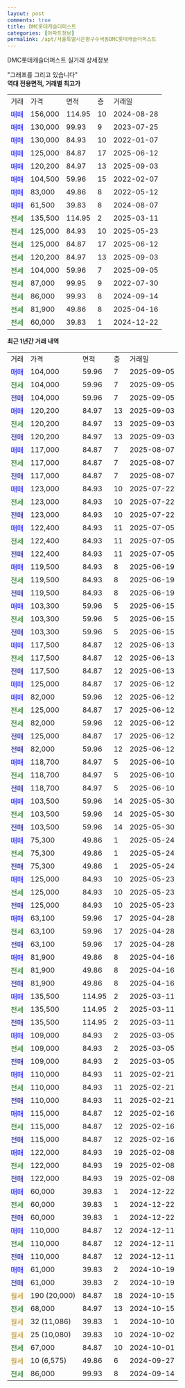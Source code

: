 ```yaml
---
layout: post
comments: true
title: DMC롯데캐슬더퍼스트
categories: [아파트정보]
permalink: /apt/서울특별시은평구수색동DMC롯데캐슬더퍼스트
---
```


DMC롯데캐슬더퍼스트 실거래 상세정보

<script type="text/javascript">
  google.charts.load('current', {'packages':['line', 'corechart']});
  google.charts.setOnLoadCallback(drawChart);

  function drawChart() {
    var data = new google.visualization.DataTable();
    data.addColumn('date', '거래일');
    data.addColumn('number', "매매");
    data.addColumn('number', "전세");
    data.addColumn('number', "전매");

    data.addRows([[new Date(Date.parse("2025-09-05")), 104000, null, null], [new Date(Date.parse("2025-09-05")), null, 104000, null], [new Date(Date.parse("2025-09-05")), null, null, 104000], [new Date(Date.parse("2025-09-03")), 120200, null, null], [new Date(Date.parse("2025-09-03")), null, 120200, null], [new Date(Date.parse("2025-09-03")), null, null, 120200], [new Date(Date.parse("2025-08-07")), 117000, null, null], [new Date(Date.parse("2025-08-07")), null, 117000, null], [new Date(Date.parse("2025-08-07")), null, null, 117000], [new Date(Date.parse("2025-07-22")), 123000, null, null], [new Date(Date.parse("2025-07-22")), null, 123000, null], [new Date(Date.parse("2025-07-22")), null, null, 123000], [new Date(Date.parse("2025-07-05")), 122400, null, null], [new Date(Date.parse("2025-07-05")), null, 122400, null], [new Date(Date.parse("2025-07-05")), null, null, 122400], [new Date(Date.parse("2025-06-19")), 119500, null, null], [new Date(Date.parse("2025-06-19")), null, 119500, null], [new Date(Date.parse("2025-06-19")), null, null, 119500], [new Date(Date.parse("2025-06-15")), 103300, null, null], [new Date(Date.parse("2025-06-15")), null, 103300, null], [new Date(Date.parse("2025-06-15")), null, null, 103300], [new Date(Date.parse("2025-06-13")), 117500, null, null], [new Date(Date.parse("2025-06-13")), null, 117500, null], [new Date(Date.parse("2025-06-13")), null, null, 117500], [new Date(Date.parse("2025-06-12")), 125000, null, null], [new Date(Date.parse("2025-06-12")), 82000, null, null], [new Date(Date.parse("2025-06-12")), null, 125000, null], [new Date(Date.parse("2025-06-12")), null, 82000, null], [new Date(Date.parse("2025-06-12")), null, null, 125000], [new Date(Date.parse("2025-06-12")), null, null, 82000], [new Date(Date.parse("2025-06-10")), 118700, null, null], [new Date(Date.parse("2025-06-10")), null, 118700, null], [new Date(Date.parse("2025-06-10")), null, null, 118700], [new Date(Date.parse("2025-05-30")), 103500, null, null], [new Date(Date.parse("2025-05-30")), null, 103500, null], [new Date(Date.parse("2025-05-30")), null, null, 103500], [new Date(Date.parse("2025-05-24")), 75300, null, null], [new Date(Date.parse("2025-05-24")), null, 75300, null], [new Date(Date.parse("2025-05-24")), null, null, 75300], [new Date(Date.parse("2025-05-23")), 125000, null, null], [new Date(Date.parse("2025-05-23")), null, 125000, null], [new Date(Date.parse("2025-05-23")), null, null, 125000], [new Date(Date.parse("2025-04-28")), 63100, null, null], [new Date(Date.parse("2025-04-28")), null, 63100, null], [new Date(Date.parse("2025-04-28")), null, null, 63100], [new Date(Date.parse("2025-04-16")), 81900, null, null], [new Date(Date.parse("2025-04-16")), null, 81900, null], [new Date(Date.parse("2025-04-16")), null, null, 81900], [new Date(Date.parse("2025-03-11")), 135500, null, null], [new Date(Date.parse("2025-03-11")), null, 135500, null], [new Date(Date.parse("2025-03-11")), null, null, 135500], [new Date(Date.parse("2025-03-05")), 109000, null, null], [new Date(Date.parse("2025-03-05")), null, 109000, null], [new Date(Date.parse("2025-03-05")), null, null, 109000], [new Date(Date.parse("2025-02-21")), 110000, null, null], [new Date(Date.parse("2025-02-21")), null, 110000, null], [new Date(Date.parse("2025-02-21")), null, null, 110000], [new Date(Date.parse("2025-02-16")), 115000, null, null], [new Date(Date.parse("2025-02-16")), null, 115000, null], [new Date(Date.parse("2025-02-16")), null, null, 115000], [new Date(Date.parse("2025-02-08")), 122000, null, null], [new Date(Date.parse("2025-02-08")), null, 122000, null], [new Date(Date.parse("2025-02-08")), null, null, 122000], [new Date(Date.parse("2024-12-22")), 60000, null, null], [new Date(Date.parse("2024-12-22")), null, 60000, null], [new Date(Date.parse("2024-12-22")), null, null, 60000], [new Date(Date.parse("2024-12-11")), 110000, null, null], [new Date(Date.parse("2024-12-11")), null, 110000, null], [new Date(Date.parse("2024-12-11")), null, null, 110000], [new Date(Date.parse("2024-10-19")), 61000, null, null], [new Date(Date.parse("2024-10-19")), null, null, 61000], [new Date(Date.parse("2024-10-15")), null, null, null], [new Date(Date.parse("2024-10-15")), null, 68000, null], [new Date(Date.parse("2024-10-10")), null, null, null], [new Date(Date.parse("2024-10-02")), null, null, null], [new Date(Date.parse("2024-10-01")), null, 67000, null], [new Date(Date.parse("2024-09-27")), null, null, null], [new Date(Date.parse("2024-09-14")), null, 86000, null]]);

    var options = {
      hAxis: {
        format: 'yyyy/MM/dd'
      },    
      lineWidth: 0,
      pointsVisible: true,    
      title: '최근 1년간 유형별 실거래가 분포',
      legend: { position: 'bottom' }
    };

    var formatter = new google.visualization.NumberFormat({pattern:'###,###'} );
    formatter.format(data, 1);
    formatter.format(data, 2);
    
    setTimeout(function() {
        var chart = new google.visualization.LineChart(document.getElementById('columnchart_material'));
        chart.draw(data, (options));
        document.getElementById('loading').style.display = 'none';
    }, 200);
  }
</script>


<div id="loading" style="z-index:20; display: block; margin-left: 0px">"그래프를 그리고 있습니다"</div>
<div id="columnchart_material" style="width: 95%; margin-left: 0px; display: block"></div>
<!-- contents start -->
<b>역대 전용면적, 거래별 최고가</b>
<table class="sortable">
    <tr>
      <td>거래</td>
      <td>가격</td>
      <td>면적</td>
      <td>층</td>
      <td>거래일</td>
    </tr>
        <tr>
          <td><a style="color: blue">매매</a></td>
          <td>156,000</td>
          <td>114.95</td>
          <td>10</td>
          <td>2024-08-28</td>
        </tr>            <tr>
          <td><a style="color: blue">매매</a></td>
          <td>130,000</td>
          <td>99.93</td>
          <td>9</td>
          <td>2023-07-25</td>
        </tr>            <tr>
          <td><a style="color: blue">매매</a></td>
          <td>130,000</td>
          <td>84.93</td>
          <td>10</td>
          <td>2022-01-07</td>
        </tr>            <tr>
          <td><a style="color: blue">매매</a></td>
          <td>125,000</td>
          <td>84.87</td>
          <td>17</td>
          <td>2025-06-12</td>
        </tr>            <tr>
          <td><a style="color: blue">매매</a></td>
          <td>120,200</td>
          <td>84.97</td>
          <td>13</td>
          <td>2025-09-03</td>
        </tr>            <tr>
          <td><a style="color: blue">매매</a></td>
          <td>104,500</td>
          <td>59.96</td>
          <td>15</td>
          <td>2022-02-07</td>
        </tr>            <tr>
          <td><a style="color: blue">매매</a></td>
          <td>83,000</td>
          <td>49.86</td>
          <td>8</td>
          <td>2022-05-12</td>
        </tr>            <tr>
          <td><a style="color: blue">매매</a></td>
          <td>61,500</td>
          <td>39.83</td>
          <td>8</td>
          <td>2024-08-07</td>
        </tr>        
        <tr>
              <td><a style="color: darkgreen">전세</a></td>
              <td>135,500</td>
              <td>114.95</td>
              <td>2</td>
              <td>2025-03-11</td>
            </tr>            <tr>
              <td><a style="color: darkgreen">전세</a></td>
              <td>125,000</td>
              <td>84.93</td>
              <td>10</td>
              <td>2025-05-23</td>
            </tr>            <tr>
              <td><a style="color: darkgreen">전세</a></td>
              <td>125,000</td>
              <td>84.87</td>
              <td>17</td>
              <td>2025-06-12</td>
            </tr>            <tr>
              <td><a style="color: darkgreen">전세</a></td>
              <td>120,200</td>
              <td>84.97</td>
              <td>13</td>
              <td>2025-09-03</td>
            </tr>            <tr>
              <td><a style="color: darkgreen">전세</a></td>
              <td>104,000</td>
              <td>59.96</td>
              <td>7</td>
              <td>2025-09-05</td>
            </tr>            <tr>
              <td><a style="color: darkgreen">전세</a></td>
              <td>87,000</td>
              <td>99.95</td>
              <td>9</td>
              <td>2022-07-30</td>
            </tr>            <tr>
              <td><a style="color: darkgreen">전세</a></td>
              <td>86,000</td>
              <td>99.93</td>
              <td>8</td>
              <td>2024-09-14</td>
            </tr>            <tr>
              <td><a style="color: darkgreen">전세</a></td>
              <td>81,900</td>
              <td>49.86</td>
              <td>8</td>
              <td>2025-04-16</td>
            </tr>            <tr>
              <td><a style="color: darkgreen">전세</a></td>
              <td>60,000</td>
              <td>39.83</td>
              <td>1</td>
              <td>2024-12-22</td>
            </tr>        
    
</table>

<b>최근 1년간 거래 내역</b>

<table class="sortable">
    <tr>
      <td>거래</td>
      <td>가격</td>
      <td>면적</td>
      <td>층</td>
      <td>거래일</td>
    </tr>
    <tr>
      <td><a style="color: blue">매매</a></td>
      <td>104,000</td>
      <td>59.96</td>
      <td>7</td>
      <td>2025-09-05</td>
    </tr>          <tr>
      <td><a style="color: darkgreen">전세</a></td>
      <td>104,000</td>
      <td>59.96</td>
      <td>7</td>
      <td>2025-09-05</td>
    </tr>          <tr>
      <td><a style="color: darkblue">전매</a></td>
      <td>104,000</td>
      <td>59.96</td>
      <td>7</td>
      <td>2025-09-05</td>
    </tr>          <tr>
      <td><a style="color: blue">매매</a></td>
      <td>120,200</td>
      <td>84.97</td>
      <td>13</td>
      <td>2025-09-03</td>
    </tr>          <tr>
      <td><a style="color: darkgreen">전세</a></td>
      <td>120,200</td>
      <td>84.97</td>
      <td>13</td>
      <td>2025-09-03</td>
    </tr>          <tr>
      <td><a style="color: darkblue">전매</a></td>
      <td>120,200</td>
      <td>84.97</td>
      <td>13</td>
      <td>2025-09-03</td>
    </tr>          <tr>
      <td><a style="color: blue">매매</a></td>
      <td>117,000</td>
      <td>84.87</td>
      <td>7</td>
      <td>2025-08-07</td>
    </tr>          <tr>
      <td><a style="color: darkgreen">전세</a></td>
      <td>117,000</td>
      <td>84.87</td>
      <td>7</td>
      <td>2025-08-07</td>
    </tr>          <tr>
      <td><a style="color: darkblue">전매</a></td>
      <td>117,000</td>
      <td>84.87</td>
      <td>7</td>
      <td>2025-08-07</td>
    </tr>          <tr>
      <td><a style="color: blue">매매</a></td>
      <td>123,000</td>
      <td>84.93</td>
      <td>10</td>
      <td>2025-07-22</td>
    </tr>          <tr>
      <td><a style="color: darkgreen">전세</a></td>
      <td>123,000</td>
      <td>84.93</td>
      <td>10</td>
      <td>2025-07-22</td>
    </tr>          <tr>
      <td><a style="color: darkblue">전매</a></td>
      <td>123,000</td>
      <td>84.93</td>
      <td>10</td>
      <td>2025-07-22</td>
    </tr>          <tr>
      <td><a style="color: blue">매매</a></td>
      <td>122,400</td>
      <td>84.93</td>
      <td>11</td>
      <td>2025-07-05</td>
    </tr>          <tr>
      <td><a style="color: darkgreen">전세</a></td>
      <td>122,400</td>
      <td>84.93</td>
      <td>11</td>
      <td>2025-07-05</td>
    </tr>          <tr>
      <td><a style="color: darkblue">전매</a></td>
      <td>122,400</td>
      <td>84.93</td>
      <td>11</td>
      <td>2025-07-05</td>
    </tr>          <tr>
      <td><a style="color: blue">매매</a></td>
      <td>119,500</td>
      <td>84.93</td>
      <td>8</td>
      <td>2025-06-19</td>
    </tr>          <tr>
      <td><a style="color: darkgreen">전세</a></td>
      <td>119,500</td>
      <td>84.93</td>
      <td>8</td>
      <td>2025-06-19</td>
    </tr>          <tr>
      <td><a style="color: darkblue">전매</a></td>
      <td>119,500</td>
      <td>84.93</td>
      <td>8</td>
      <td>2025-06-19</td>
    </tr>          <tr>
      <td><a style="color: blue">매매</a></td>
      <td>103,300</td>
      <td>59.96</td>
      <td>5</td>
      <td>2025-06-15</td>
    </tr>          <tr>
      <td><a style="color: darkgreen">전세</a></td>
      <td>103,300</td>
      <td>59.96</td>
      <td>5</td>
      <td>2025-06-15</td>
    </tr>          <tr>
      <td><a style="color: darkblue">전매</a></td>
      <td>103,300</td>
      <td>59.96</td>
      <td>5</td>
      <td>2025-06-15</td>
    </tr>          <tr>
      <td><a style="color: blue">매매</a></td>
      <td>117,500</td>
      <td>84.87</td>
      <td>12</td>
      <td>2025-06-13</td>
    </tr>          <tr>
      <td><a style="color: darkgreen">전세</a></td>
      <td>117,500</td>
      <td>84.87</td>
      <td>12</td>
      <td>2025-06-13</td>
    </tr>          <tr>
      <td><a style="color: darkblue">전매</a></td>
      <td>117,500</td>
      <td>84.87</td>
      <td>12</td>
      <td>2025-06-13</td>
    </tr>          <tr>
      <td><a style="color: blue">매매</a></td>
      <td>125,000</td>
      <td>84.87</td>
      <td>17</td>
      <td>2025-06-12</td>
    </tr>          <tr>
      <td><a style="color: blue">매매</a></td>
      <td>82,000</td>
      <td>59.96</td>
      <td>12</td>
      <td>2025-06-12</td>
    </tr>          <tr>
      <td><a style="color: darkgreen">전세</a></td>
      <td>125,000</td>
      <td>84.87</td>
      <td>17</td>
      <td>2025-06-12</td>
    </tr>          <tr>
      <td><a style="color: darkgreen">전세</a></td>
      <td>82,000</td>
      <td>59.96</td>
      <td>12</td>
      <td>2025-06-12</td>
    </tr>          <tr>
      <td><a style="color: darkblue">전매</a></td>
      <td>125,000</td>
      <td>84.87</td>
      <td>17</td>
      <td>2025-06-12</td>
    </tr>          <tr>
      <td><a style="color: darkblue">전매</a></td>
      <td>82,000</td>
      <td>59.96</td>
      <td>12</td>
      <td>2025-06-12</td>
    </tr>          <tr>
      <td><a style="color: blue">매매</a></td>
      <td>118,700</td>
      <td>84.97</td>
      <td>5</td>
      <td>2025-06-10</td>
    </tr>          <tr>
      <td><a style="color: darkgreen">전세</a></td>
      <td>118,700</td>
      <td>84.97</td>
      <td>5</td>
      <td>2025-06-10</td>
    </tr>          <tr>
      <td><a style="color: darkblue">전매</a></td>
      <td>118,700</td>
      <td>84.97</td>
      <td>5</td>
      <td>2025-06-10</td>
    </tr>          <tr>
      <td><a style="color: blue">매매</a></td>
      <td>103,500</td>
      <td>59.96</td>
      <td>14</td>
      <td>2025-05-30</td>
    </tr>          <tr>
      <td><a style="color: darkgreen">전세</a></td>
      <td>103,500</td>
      <td>59.96</td>
      <td>14</td>
      <td>2025-05-30</td>
    </tr>          <tr>
      <td><a style="color: darkblue">전매</a></td>
      <td>103,500</td>
      <td>59.96</td>
      <td>14</td>
      <td>2025-05-30</td>
    </tr>          <tr>
      <td><a style="color: blue">매매</a></td>
      <td>75,300</td>
      <td>49.86</td>
      <td>1</td>
      <td>2025-05-24</td>
    </tr>          <tr>
      <td><a style="color: darkgreen">전세</a></td>
      <td>75,300</td>
      <td>49.86</td>
      <td>1</td>
      <td>2025-05-24</td>
    </tr>          <tr>
      <td><a style="color: darkblue">전매</a></td>
      <td>75,300</td>
      <td>49.86</td>
      <td>1</td>
      <td>2025-05-24</td>
    </tr>          <tr>
      <td><a style="color: blue">매매</a></td>
      <td>125,000</td>
      <td>84.93</td>
      <td>10</td>
      <td>2025-05-23</td>
    </tr>          <tr>
      <td><a style="color: darkgreen">전세</a></td>
      <td>125,000</td>
      <td>84.93</td>
      <td>10</td>
      <td>2025-05-23</td>
    </tr>          <tr>
      <td><a style="color: darkblue">전매</a></td>
      <td>125,000</td>
      <td>84.93</td>
      <td>10</td>
      <td>2025-05-23</td>
    </tr>          <tr>
      <td><a style="color: blue">매매</a></td>
      <td>63,100</td>
      <td>59.96</td>
      <td>17</td>
      <td>2025-04-28</td>
    </tr>          <tr>
      <td><a style="color: darkgreen">전세</a></td>
      <td>63,100</td>
      <td>59.96</td>
      <td>17</td>
      <td>2025-04-28</td>
    </tr>          <tr>
      <td><a style="color: darkblue">전매</a></td>
      <td>63,100</td>
      <td>59.96</td>
      <td>17</td>
      <td>2025-04-28</td>
    </tr>          <tr>
      <td><a style="color: blue">매매</a></td>
      <td>81,900</td>
      <td>49.86</td>
      <td>8</td>
      <td>2025-04-16</td>
    </tr>          <tr>
      <td><a style="color: darkgreen">전세</a></td>
      <td>81,900</td>
      <td>49.86</td>
      <td>8</td>
      <td>2025-04-16</td>
    </tr>          <tr>
      <td><a style="color: darkblue">전매</a></td>
      <td>81,900</td>
      <td>49.86</td>
      <td>8</td>
      <td>2025-04-16</td>
    </tr>          <tr>
      <td><a style="color: blue">매매</a></td>
      <td>135,500</td>
      <td>114.95</td>
      <td>2</td>
      <td>2025-03-11</td>
    </tr>          <tr>
      <td><a style="color: darkgreen">전세</a></td>
      <td>135,500</td>
      <td>114.95</td>
      <td>2</td>
      <td>2025-03-11</td>
    </tr>          <tr>
      <td><a style="color: darkblue">전매</a></td>
      <td>135,500</td>
      <td>114.95</td>
      <td>2</td>
      <td>2025-03-11</td>
    </tr>          <tr>
      <td><a style="color: blue">매매</a></td>
      <td>109,000</td>
      <td>84.93</td>
      <td>2</td>
      <td>2025-03-05</td>
    </tr>          <tr>
      <td><a style="color: darkgreen">전세</a></td>
      <td>109,000</td>
      <td>84.93</td>
      <td>2</td>
      <td>2025-03-05</td>
    </tr>          <tr>
      <td><a style="color: darkblue">전매</a></td>
      <td>109,000</td>
      <td>84.93</td>
      <td>2</td>
      <td>2025-03-05</td>
    </tr>          <tr>
      <td><a style="color: blue">매매</a></td>
      <td>110,000</td>
      <td>84.93</td>
      <td>11</td>
      <td>2025-02-21</td>
    </tr>          <tr>
      <td><a style="color: darkgreen">전세</a></td>
      <td>110,000</td>
      <td>84.93</td>
      <td>11</td>
      <td>2025-02-21</td>
    </tr>          <tr>
      <td><a style="color: darkblue">전매</a></td>
      <td>110,000</td>
      <td>84.93</td>
      <td>11</td>
      <td>2025-02-21</td>
    </tr>          <tr>
      <td><a style="color: blue">매매</a></td>
      <td>115,000</td>
      <td>84.87</td>
      <td>12</td>
      <td>2025-02-16</td>
    </tr>          <tr>
      <td><a style="color: darkgreen">전세</a></td>
      <td>115,000</td>
      <td>84.87</td>
      <td>12</td>
      <td>2025-02-16</td>
    </tr>          <tr>
      <td><a style="color: darkblue">전매</a></td>
      <td>115,000</td>
      <td>84.87</td>
      <td>12</td>
      <td>2025-02-16</td>
    </tr>          <tr>
      <td><a style="color: blue">매매</a></td>
      <td>122,000</td>
      <td>84.93</td>
      <td>19</td>
      <td>2025-02-08</td>
    </tr>          <tr>
      <td><a style="color: darkgreen">전세</a></td>
      <td>122,000</td>
      <td>84.93</td>
      <td>19</td>
      <td>2025-02-08</td>
    </tr>          <tr>
      <td><a style="color: darkblue">전매</a></td>
      <td>122,000</td>
      <td>84.93</td>
      <td>19</td>
      <td>2025-02-08</td>
    </tr>          <tr>
      <td><a style="color: blue">매매</a></td>
      <td>60,000</td>
      <td>39.83</td>
      <td>1</td>
      <td>2024-12-22</td>
    </tr>          <tr>
      <td><a style="color: darkgreen">전세</a></td>
      <td>60,000</td>
      <td>39.83</td>
      <td>1</td>
      <td>2024-12-22</td>
    </tr>          <tr>
      <td><a style="color: darkblue">전매</a></td>
      <td>60,000</td>
      <td>39.83</td>
      <td>1</td>
      <td>2024-12-22</td>
    </tr>          <tr>
      <td><a style="color: blue">매매</a></td>
      <td>110,000</td>
      <td>84.87</td>
      <td>12</td>
      <td>2024-12-11</td>
    </tr>          <tr>
      <td><a style="color: darkgreen">전세</a></td>
      <td>110,000</td>
      <td>84.87</td>
      <td>12</td>
      <td>2024-12-11</td>
    </tr>          <tr>
      <td><a style="color: darkblue">전매</a></td>
      <td>110,000</td>
      <td>84.87</td>
      <td>12</td>
      <td>2024-12-11</td>
    </tr>          <tr>
      <td><a style="color: blue">매매</a></td>
      <td>61,000</td>
      <td>39.83</td>
      <td>2</td>
      <td>2024-10-19</td>
    </tr>          <tr>
      <td><a style="color: darkblue">전매</a></td>
      <td>61,000</td>
      <td>39.83</td>
      <td>2</td>
      <td>2024-10-19</td>
    </tr>          <tr>
      <td><a style="color: darkgoldenrod">월세</a></td>
      <td>190 (20,000)</td>
      <td>84.87</td>
      <td>18</td>
      <td>2024-10-15</td>
    </tr>          <tr>
      <td><a style="color: darkgreen">전세</a></td>
      <td>68,000</td>
      <td>84.97</td>
      <td>13</td>
      <td>2024-10-15</td>
    </tr>          <tr>
      <td><a style="color: darkgoldenrod">월세</a></td>
      <td>32 (11,086)</td>
      <td>39.83</td>
      <td>1</td>
      <td>2024-10-10</td>
    </tr>          <tr>
      <td><a style="color: darkgoldenrod">월세</a></td>
      <td>25 (10,080)</td>
      <td>39.83</td>
      <td>10</td>
      <td>2024-10-02</td>
    </tr>          <tr>
      <td><a style="color: darkgreen">전세</a></td>
      <td>67,000</td>
      <td>84.87</td>
      <td>10</td>
      <td>2024-10-01</td>
    </tr>          <tr>
      <td><a style="color: darkgoldenrod">월세</a></td>
      <td>10 (6,575)</td>
      <td>49.86</td>
      <td>6</td>
      <td>2024-09-27</td>
    </tr>          <tr>
      <td><a style="color: darkgreen">전세</a></td>
      <td>86,000</td>
      <td>99.93</td>
      <td>8</td>
      <td>2024-09-14</td>
    </tr>      </table>
<!-- contents end -->    

